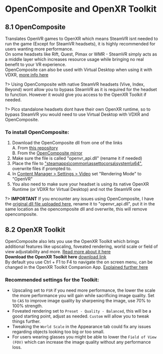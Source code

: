 # OpenComposite and OpenXR Toolkit

## 8.1 OpenComposite
Translates OpenVR games to OpenXR which means SteamVR isnt needed to run the game (Except for SteamVR headsets), it is highly recommended for users wanting more performance.  
On some headsets like Rift, Quest, Pimax or WMR - SteamVR simply acts as a middle layer which increases resource usage while bringing no real benefit to your VR experience.  
OpenComposite can also be used with Virtual Desktop when using it with VDXR, [more info here](https://github.com/mbucchia/VirtualDesktop-OpenXR/wiki)  

?> Using OpenComposite with native SteamVR headsets (Vive, Index, Beyond) wont allow you to bypass SteamVR as it is required for the headset to function. However it would give you access to the OpenXR Toolkit if needed.  


?> Pico standalone headsets dont have their own OpenXR runtime, so to bypass SteamVR you would need to use Virtual Desktop with VDXR and OpenComposite.

### To install OpenComposite:
1. Download the OpenComposite dll from one of the links    
   A. From [this repository](https://github.com/Raptyyy/rapty_ac_vr_guide/raw/refs/heads/main/resources/openvr_api.dll)  
   B. From the [OpenComposite mirror](https://znix.xyz/OpenComposite/download.php?arch=x64&branch=openxr)  
2. Make sure the file is called "openvr_api.dll" (rename it if needed)
3. Place the file to <ins>"steamapps\common\assettocorsa\system\x64"</ins>, overwrite files if prompted to.
4. In <ins>Content Manager > Settings > Video</ins> set "Rendering Mode" to "OpenVR"
5. You also need to make sure your headset is using its native OpenXR Runtime (or VDXR for Virtual Desktop) and not the SteamVR one  


?> **IMPORTANT** If you encounter any issues using OpenComposite, I have the [original dll file uploaded here](https://github.com/Raptyyy/rapty_ac_vr_guide/raw/refs/heads/main/resources/openvr_api.dll.og), rename it to "openvr_api.dll", put it in the same location as the opencomposite dll and overwrite, this will remove opencomposite.  

## 8.2 OpenXR Toolkit
OpenComposite also lets you use the OpenXR Toolkit which brings additional features like upscaling, foveated rendering, world scale or field of view adjustability and more. [Read more about it here](https://mbucchia.github.io/OpenXR-Toolkit/features.html)  
**Download the OpenXR Toolkit here** [download link](https://mbucchia.github.io/OpenXR-Toolkit/#downloads)  
By default you use Ctrl + F1 to F4 to navigate the on screen menu, can be changed in the OpenXR Toolkit Companion App. [Explained further here](https://mbucchia.github.io/OpenXR-Toolkit/#basic-usage)


### Recommended settings for the Toolkit: 
- Upscaling set to `FSR` if you need more performance, the lower the scale the more performance you will gain while sacrificing image quality. Set to `CAS` to improve image quality by sharpening the image, use 70% to 100% strength.
- Foveated rendering set to `Preset - Quality - Balanced`, this will be a good starting point, adjust as needed. `Custom` will allow you to tweak things further.  
- Tweaking the `World Scale` in the Appearance tab could fix any issues regarding objects looking too big or too small.  
- For users wearing glasses you might be able to lower the `Field of View (FOV)` which can increase the image quality without any performance loss.  
